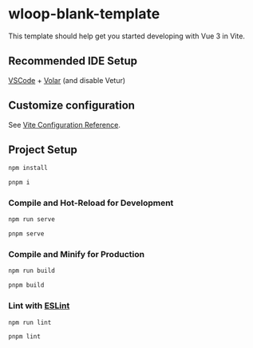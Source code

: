 # wloop-blank-template

This template should help get you started developing with Vue 3 in Vite.

## Recommended IDE Setup

[VSCode](https://code.visualstudio.com/) + [Volar](https://marketplace.visualstudio.com/items?itemName=Vue.volar) (and disable Vetur)
## Customize configuration

See [Vite Configuration Reference](https://vitejs.dev/config/).

## Project Setup

```sh
npm install

pnpm i
```

### Compile and Hot-Reload for Development

```sh
npm run serve

pnpm serve
```

### Compile and Minify for Production

```sh
npm run build

pnpm build
```

### Lint with [ESLint](https://eslint.org/)

```sh
npm run lint

pnpm lint
```
